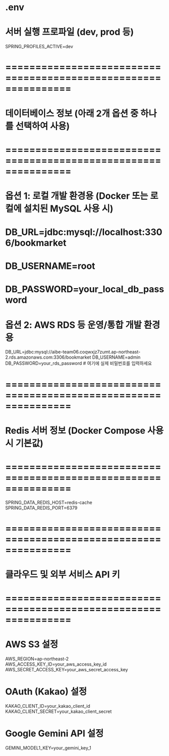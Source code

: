 # .env

# 서버 실행 프로파일 (dev, prod 등)
SPRING_PROFILES_ACTIVE=dev

# ===============================================================
# 데이터베이스 정보 (아래 2개 옵션 중 하나를 선택하여 사용)
# ===============================================================

# 옵션 1: 로컬 개발 환경용 (Docker 또는 로컬에 설치된 MySQL 사용 시)
# DB_URL=jdbc:mysql://localhost:3306/bookmarket
# DB_USERNAME=root
# DB_PASSWORD=your_local_db_password

# 옵션 2: AWS RDS 등 운영/통합 개발 환경용
DB_URL=jdbc:mysql://aibe-team06.coqwxjz7zumt.ap-northeast-2.rds.amazonaws.com:3306/bookmarket
DB_USERNAME=admin
DB_PASSWORD=your_rds_password # 여기에 실제 비밀번호를 입력하세요

# ===============================================================
# Redis 서버 정보 (Docker Compose 사용 시 기본값)
# ===============================================================
SPRING_DATA_REDIS_HOST=redis-cache
SPRING_DATA_REDIS_PORT=6379

# ===============================================================
# 클라우드 및 외부 서비스 API 키
# ===============================================================

# AWS S3 설정
AWS_REGION=ap-northeast-2
AWS_ACCESS_KEY_ID=your_aws_access_key_id
AWS_SECRET_ACCESS_KEY=your_aws_secret_access_key

# OAuth (Kakao) 설정
KAKAO_CLIENT_ID=your_kakao_client_id
KAKAO_CLIENT_SECRET=your_kakao_client_secret

# Google Gemini API 설정
GEMINI_MODEL1_KEY=your_gemini_key_1